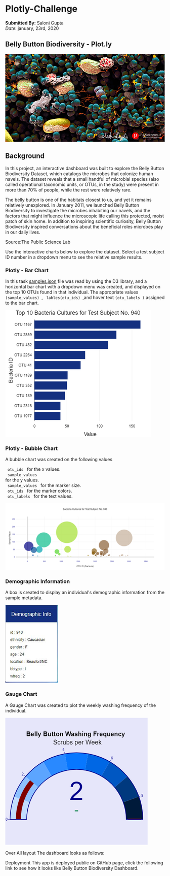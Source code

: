 # Plotly-Challenge </br>
 **Submitted By:** Saloni Gupta\
_Date_: january, 23rd, 2020 
 
## Belly Button Biodiversity - Plot.ly
![UFO Sightings Image](./templates/Images/microbes-sem.jpg)
## Background
In this project, an interactive dashboard was built to explore the Belly Button Biodiversity Dataset, which catalogs the microbes that colonize human navels. The dataset reveals that a small handful of microbial species (also called operational taxonomic units, or OTUs, in the study) were present in more than 70% of people, while the rest were relatively rare.

The belly button is one of the habitats closest to us, and yet it remains relatively unexplored. In January 2011, we launched Belly Button Biodiversity to investigate the microbes inhabiting our navels, and the factors that might influence the microscopic life calling this protected, moist patch of skin home. In addition to inspiring scientific curiosity, Belly Button Biodiversity inspired conversations about the beneficial roles microbes play in our daily lives.

Source:The Public Science Lab

Use the interactive charts below to explore the dataset. Select a test subject ID number in a dropdown menu to see the relative sample results.

### Plotly - Bar Chart
In this task [samples.json](./templates/data/samples.json) file was read by using the D3 library, and a horizontal bar chart with a dropdown menu was created, and displayed on the top 10 OTUs found in that individual. The appropriate values <code> (sample_values) </code>, <code> lables(otu_ids) </code>,and hover text <code>(otu_labels )</code> assigned to the bar chart.

![bar Chart Image](./templates/Images/barchart.png)

### Plotly - Bubble Chart
A bubble chart was created on the following values

<code> otu_ids </code> for the x values. </br>
<code> sample_values </code> for the y values. </br>
<code> sample_values </code> for the marker size. </br>
<code> otu_ids </code> for the marker colors. </br>
<code> otu_labels </code> for the text values. </br>

![Bubble Chart Image](./templates/Images/bubblechart.png)

### Demographic Information
A box is created to display an individual's demographic information from the sample metadata.

![Demographic Info Image](./templates/Images/Demographic-Info.JPG)

### Gauge Chart
A Gauge Chart was created to plot the weekly washing frequency of the individual.

![Weekly Washing Frequency Gauge Image](./templates/Images/gauge.png)

Over All layout
The dashboard looks as follows:



Deployment
This app is deployed public on GitHub page, click the following link to see how it looks like Belly Button Biodiversity Dashboard.
 
